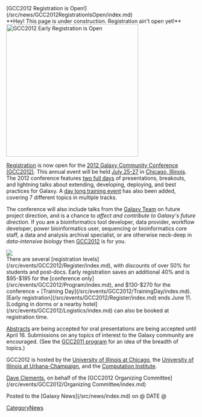 <div class='newsItemHeader'>[GCC2012 Registration is Open!](/src/news/GCC2012RegistrationIsOpen/index.md)</div>

<div class='red'>**Hey! This page is under construction.  Registration ain't open yet!**</div>

<div class='right'><a href='/src/events/GCC2012/Register/index.md'><img src="/src/events/GCC2012/GCC2012LogoWide400.png" alt="GCC2012 Early Registration is Open" width="350px" /></a></div>

[Registration](/src/events/GCC2012/Register/index.md) is now open for the [2012 Galaxy Community Conference (GCC2012)](/src/events/GCC2012/index.md).  This annual event will be held [July 25-27](/src/events/GCC2012/Program/index.md) in [Chicago, Illinois](/src/events/GCC2012/Logistics/index.md). The 2012 conference features [two full days](/src/events/GCC2012/Program/index.md) of presentations, breakouts, and lightning talks about extending, developing, deploying, and best practices for Galaxy.  A [day long training event](/src/events/GCC2012/TrainingDay/index.md) has also been added, covering 7 different topics in multiple tracks. 

The conference will also include talks from the [Galaxy Team](/src/GalaxyTeam/index.md) on future project direction, and is a chance to *affect and contribute to Galaxy's future direction.*  If you are a bioinformatics tool developer, data provider, workflow developer, power bioinformatics user, sequencing or bioinformatics core staff, a data and analysis archival specialist, or are otherwise neck-deep in *data-intensive biology* then [GCC2012](/src/events/GCC2012/index.md) is for you.

<div class='left'><a href='/src/events/GCC2012/TrainingDay/index.md'><img src="/src/events/GCC2012/GCC2012TrainingDayLogo.png" /></a></div>
There are several [registration levels](/src/events/GCC2012/Register/index.md), with discounts of over 50% for students and post-docs.  Early registration saves an additional 40% and is $95-$195 for the [conference only](/src/events/GCC2012/Program/index.md), and $130-$270 for the conference + [Training Day](/src/events/GCC2012/TrainingDay/index.md). [Early registration](/src/events/GCC2012/Register/index.md) ends June 11.  [Lodging in dorms or a nearby hotel](/src/events/GCC2012/Logistics/index.md) can also be booked at registration time.

[Abstracts](/src/events/GCC2012/Abstracts/index.md) are being accepted for oral presentations are being accepted until April 16. Submissions on any topics of interest to the Galaxy community are encouraged.  (See the [GCC2011 program](/src/events/GCC2011/index.md) for an idea of the breadth of topics.)

GCC2012 is hosted by the [University of Illinois at Chicago](http://uic.edu/), the [University of Illinois at Urbana-Champaign](http://illinois.edu/), and the [Computation Institute](http://www.ci.anl.gov/).

[Dave Clements](/src/DaveClements/index.md), on behalf of the [GCC2012 Organizing Committee](/src/events/GCC2012/Organizing Committee/index.md)

<div class='newsItemFooter'>Posted to the [Galaxy News](/src/news/index.md) on @ DATE @</div>

[CategoryNews](/src/CategoryNews/index.md)
